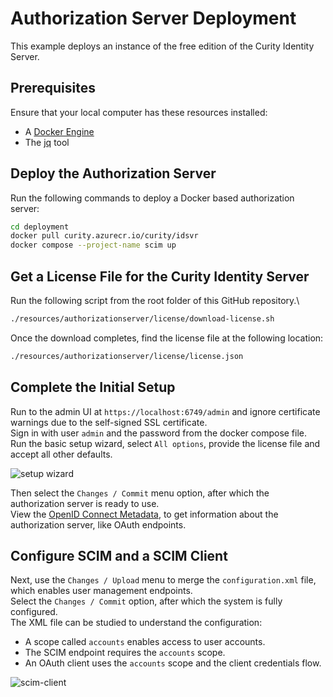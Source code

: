 # Authorization Server Deployment

This example deploys an instance of the free edition of the Curity Identity Server.

## Prerequisites

Ensure that your local computer has these resources installed:

- A [Docker Engine](https://docs.docker.com/engine/install)
- The [jq](https://jqlang.github.io/jq/download) tool

## Deploy the Authorization Server

Run the following commands to deploy a Docker based authorization server:

```bash
cd deployment
docker pull curity.azurecr.io/curity/idsvr
docker compose --project-name scim up
```

## Get a License File for the Curity Identity Server

Run the following script from the root folder of this GitHub repository.\

```bash
./resources/authorizationserver/license/download-license.sh
```

Once the download completes, find the license file at the following location:

```bash
./resources/authorizationserver/license/license.json
```

## Complete the Initial Setup

Run to the admin UI at `https://localhost:6749/admin` and ignore certificate warnings due to the self-signed SSL certificate.\
Sign in with user `admin` and the password from the docker compose file.\
Run the basic setup wizard, select `All options`, provide the license file and accept all other defaults.

![setup wizard](setup-wizard.png)

Then select the `Changes / Commit` menu option, after which the authorization server is ready to use.\
View the [OpenID Connect Metadata](http://localhost:8443/oauth/v2/oauth-anonymous/.well-known/openid-configuration), to get information about the authorization server, like OAuth endpoints.

## Configure SCIM and a SCIM Client

Next, use the `Changes / Upload` menu to merge the `configuration.xml` file, which enables user management endpoints.\
Select the `Changes / Commit` option, after which the system is fully configured.\
The XML file can be studied to understand the configuration:

- A scope called `accounts` enables access to user accounts.
- The SCIM endpoint requires the  `accounts` scope.
- An OAuth client uses the `accounts` scope and the client credentials flow.

![scim-client](scim-client.png)
